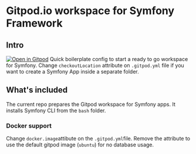# Gitpod.io workspace for Symfony Framework

## Intro

[![Open in Gitpod](https://gitpod.io/button/open-in-gitpod.svg)](https://gitpod.io/#https://github.com/rudirocha/gitpod-symfony-workspace)
Quick boilerplate config to start a ready to go workspace for Symfony.
Change `checkoutLocation` attribute on `.gitpod.yml` file if you want to create a Symfony App inside a separate folder.

## What's included

The current repo prepares the Gitpod workspace for Symfony apps. It installs Symfony CLI from the `bash` folder.

### Docker support

Change `docker.image`attibute on the `.gitpod.yml`file. Remove the attribute to use the default gitpod image (`ubuntu`) for no database usage.

